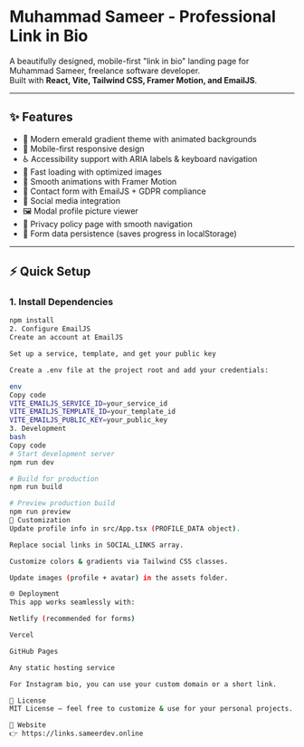 # Muhammad Sameer - Professional Link in Bio

A beautifully designed, mobile-first "link in bio" landing page for Muhammad Sameer, freelance software developer.  
Built with **React, Vite, Tailwind CSS, Framer Motion, and EmailJS**.

---

## ✨ Features
- 🎨 Modern emerald gradient theme with animated backgrounds  
- 📱 Mobile-first responsive design  
- ♿ Accessibility support with ARIA labels & keyboard navigation  
- 🚀 Fast loading with optimized images  
- 💫 Smooth animations with Framer Motion  
- 📧 Contact form with EmailJS + GDPR compliance  
- 🔗 Social media integration  
- 🖼️ Modal profile picture viewer  
- 📄 Privacy policy page with smooth navigation  
- 💾 Form data persistence (saves progress in localStorage)  

---

## ⚡ Quick Setup

### 1. Install Dependencies
```bash
npm install
2. Configure EmailJS
Create an account at EmailJS

Set up a service, template, and get your public key

Create a .env file at the project root and add your credentials:

env
Copy code
VITE_EMAILJS_SERVICE_ID=your_service_id
VITE_EMAILJS_TEMPLATE_ID=your_template_id
VITE_EMAILJS_PUBLIC_KEY=your_public_key
3. Development
bash
Copy code
# Start development server
npm run dev

# Build for production
npm run build

# Preview production build
npm run preview
🎨 Customization
Update profile info in src/App.tsx (PROFILE_DATA object).

Replace social links in SOCIAL_LINKS array.

Customize colors & gradients via Tailwind CSS classes.

Update images (profile + avatar) in the assets folder.

🌐 Deployment
This app works seamlessly with:

Netlify (recommended for forms)

Vercel

GitHub Pages

Any static hosting service

For Instagram bio, you can use your custom domain or a short link.

📄 License
MIT License – feel free to customize & use for your personal projects.

🔗 Website
👉 https://links.sameerdev.online